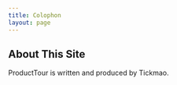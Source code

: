 ```yaml
---
title: Colophon
layout: page
---
```


<!-- 站点介绍页面 -->
## About This Site

ProductTour is written and produced by Tickmao.